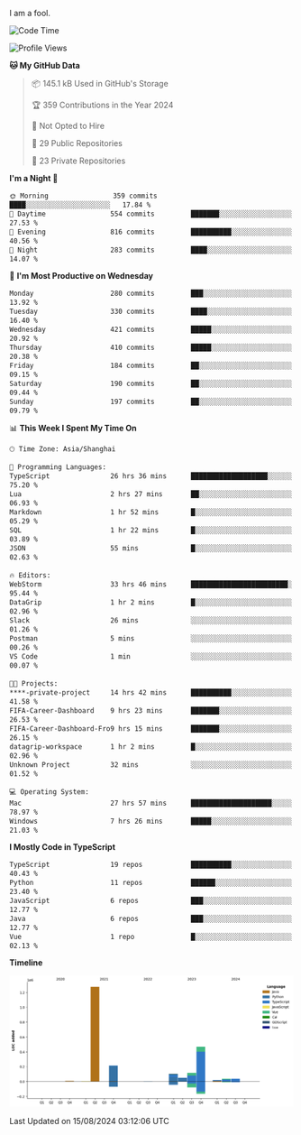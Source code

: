 I am a fool.

<!--START_SECTION:waka-->
![Code Time](http://img.shields.io/badge/Code%20Time-1%2C662%20hrs%2037%20mins-blue)

![Profile Views](http://img.shields.io/badge/Profile%20Views-5-blue)

**🐱 My GitHub Data** 

> 📦 145.1 kB Used in GitHub's Storage 
 > 
> 🏆 359 Contributions in the Year 2024
 > 
> 🚫 Not Opted to Hire
 > 
> 📜 29 Public Repositories 
 > 
> 🔑 23 Private Repositories 
 > 
**I'm a Night 🦉** 

```text
🌞 Morning                359 commits         ████░░░░░░░░░░░░░░░░░░░░░   17.84 % 
🌆 Daytime                554 commits         ███████░░░░░░░░░░░░░░░░░░   27.53 % 
🌃 Evening                816 commits         ██████████░░░░░░░░░░░░░░░   40.56 % 
🌙 Night                  283 commits         ████░░░░░░░░░░░░░░░░░░░░░   14.07 % 
```
📅 **I'm Most Productive on Wednesday** 

```text
Monday                   280 commits         ███░░░░░░░░░░░░░░░░░░░░░░   13.92 % 
Tuesday                  330 commits         ████░░░░░░░░░░░░░░░░░░░░░   16.40 % 
Wednesday                421 commits         █████░░░░░░░░░░░░░░░░░░░░   20.92 % 
Thursday                 410 commits         █████░░░░░░░░░░░░░░░░░░░░   20.38 % 
Friday                   184 commits         ██░░░░░░░░░░░░░░░░░░░░░░░   09.15 % 
Saturday                 190 commits         ██░░░░░░░░░░░░░░░░░░░░░░░   09.44 % 
Sunday                   197 commits         ██░░░░░░░░░░░░░░░░░░░░░░░   09.79 % 
```


📊 **This Week I Spent My Time On** 

```text
🕑︎ Time Zone: Asia/Shanghai

💬 Programming Languages: 
TypeScript               26 hrs 36 mins      ███████████████████░░░░░░   75.20 % 
Lua                      2 hrs 27 mins       ██░░░░░░░░░░░░░░░░░░░░░░░   06.93 % 
Markdown                 1 hr 52 mins        █░░░░░░░░░░░░░░░░░░░░░░░░   05.29 % 
SQL                      1 hr 22 mins        █░░░░░░░░░░░░░░░░░░░░░░░░   03.89 % 
JSON                     55 mins             █░░░░░░░░░░░░░░░░░░░░░░░░   02.63 % 

🔥 Editors: 
WebStorm                 33 hrs 46 mins      ████████████████████████░   95.44 % 
DataGrip                 1 hr 2 mins         █░░░░░░░░░░░░░░░░░░░░░░░░   02.96 % 
Slack                    26 mins             ░░░░░░░░░░░░░░░░░░░░░░░░░   01.26 % 
Postman                  5 mins              ░░░░░░░░░░░░░░░░░░░░░░░░░   00.26 % 
VS Code                  1 min               ░░░░░░░░░░░░░░░░░░░░░░░░░   00.07 % 

🐱‍💻 Projects: 
****-private-project     14 hrs 42 mins      ██████████░░░░░░░░░░░░░░░   41.58 % 
FIFA-Career-Dashboard    9 hrs 23 mins       ███████░░░░░░░░░░░░░░░░░░   26.53 % 
FIFA-Career-Dashboard-Fro9 hrs 15 mins       ███████░░░░░░░░░░░░░░░░░░   26.15 % 
datagrip-workspace       1 hr 2 mins         █░░░░░░░░░░░░░░░░░░░░░░░░   02.96 % 
Unknown Project          32 mins             ░░░░░░░░░░░░░░░░░░░░░░░░░   01.52 % 

💻 Operating System: 
Mac                      27 hrs 57 mins      ████████████████████░░░░░   78.97 % 
Windows                  7 hrs 26 mins       █████░░░░░░░░░░░░░░░░░░░░   21.03 % 
```

**I Mostly Code in TypeScript** 

```text
TypeScript               19 repos            ██████████░░░░░░░░░░░░░░░   40.43 % 
Python                   11 repos            ██████░░░░░░░░░░░░░░░░░░░   23.40 % 
JavaScript               6 repos             ███░░░░░░░░░░░░░░░░░░░░░░   12.77 % 
Java                     6 repos             ███░░░░░░░░░░░░░░░░░░░░░░   12.77 % 
Vue                      1 repo              █░░░░░░░░░░░░░░░░░░░░░░░░   02.13 % 
```



**Timeline**

![Lines of Code chart](https://raw.githubusercontent.com/VeejaLiu/VeejaLiu/master/assets/bar_graph.png)


 Last Updated on 15/08/2024 03:12:06 UTC
<!--END_SECTION:waka-->
